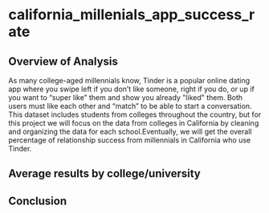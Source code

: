 # california_millenials_app_success_rate
## Overview of Analysis

As many college-aged millennials know, Tinder is a popular online dating app where you swipe left if you don’t like someone, right if you do, or up if you want 
to “super like” them and show you already "liked" them. Both users must like each other and “match” to be able to start a conversation. This dataset includes
students from colleges throughout the country, but for this project we will focus on the data from colleges in California by cleaning and organizing the data 
for each school.Eventually, we will get the overall percentage of relationship success from millennials in California who use Tinder.

## Average results by college/university

## Conclusion
